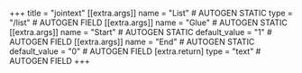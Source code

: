 +++
title = "jointext"
[[extra.args]]
name = "List" # AUTOGEN STATIC
type = "/list" # AUTOGEN FIELD
[[extra.args]]
name = "Glue" # AUTOGEN STATIC
[[extra.args]]
name = "Start" # AUTOGEN STATIC
default_value = "1" # AUTOGEN FIELD
[[extra.args]]
name = "End" # AUTOGEN STATIC
default_value = "0" # AUTOGEN FIELD
[extra.return]
type = "text" # AUTOGEN FIELD
+++